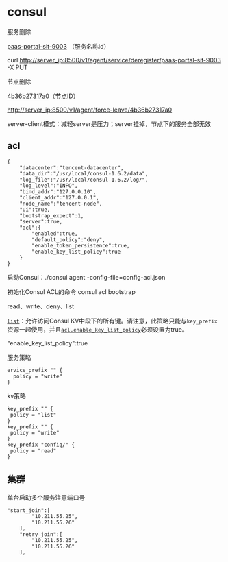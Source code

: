 # consul

服务删除

[paas-portal-sit-9003](https://blog.csdn.net/v1/agent/service/deregister/paas-portal-sit-9003) （服务名称id）

curl [http://server_ip:8500/v1/agent/service/deregister/paas-portal-sit-9003](https://blog.csdn.net/v1/agent/service/deregister/paas-portal-sit-9003) -X PUT

节点删除

[4b36b27317a0](https://blog.csdn.net/v1/agent/force-leave/4b36b27317a0)（节点ID）

[http://server_ip:8500/v1/agent/force-leave/4b36b27317a0](https://blog.csdn.net/v1/agent/force-leave/4b36b27317a0)





server-client模式：减轻server是压力；server挂掉，节点下的服务全部无效



## acl

~~~
{
    "datacenter":"tencent-datacenter",
    "data_dir":"/usr/local/consul-1.6.2/data",
    "log_file":"/usr/local/consul-1.6.2/log/",
    "log_level":"INFO",
    "bind_addr":"127.0.0.10",
    "client_addr":"127.0.0.1",
    "node_name":"tencent-node",
    "ui":true,
    "bootstrap_expect":1,
    "server":true,
    "acl":{
        "enabled":true,
        "default_policy":"deny",
        "enable_token_persistence":true,
        "enable_key_list_policy":true
    }
}
~~~

启动Consul：./consul agent -config-file=config-acl.json

初始化Consul ACL的命令 consul acl bootstrap

read、write、deny、list

[`list`](https://www.consul.io/docs/acl/acl-rules.html#list)：允许访问Consul KV中段下的所有键。请注意，此策略只能与`key_prefix`资源一起使用，并且[`acl.enable_key_list_policy`](https://www.consul.io/docs/agent/options.html#acl_enable_key_list)必须设置为true。

"enable_key_list_policy":true

服务策略

~~~
ervice_prefix "" {
  policy = "write"
}
~~~

kv策略

~~~
key_prefix "" {
 policy = "list"
}
key_prefix "" {
 policy = "write"
}
key_prefix "config/" {
 policy = "read"
}
~~~





## 集群

单台启动多个服务注意端口号

~~~
"start_join":[
        "10.211.55.25",
        "10.211.55.26"
    ],
    "retry_join":[
        "10.211.55.25",
        "10.211.55.26"
    ],
~~~


